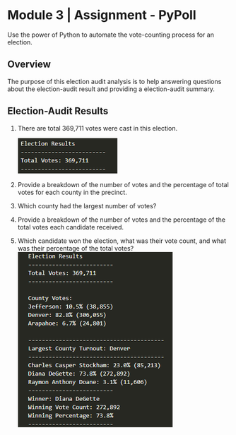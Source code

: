 # Module 3 | Assignment - PyPoll

Use the power of Python to automate the vote-counting process for an election.

## Overview

The purpose of this election audit analysis is to help answering questions about the election-audit result and providing a election-audit summary.

## Election-Audit Results

1. There are total 369,711 votes were cast in this election.
   
   ![Total votes](/Resources/total_vote.png)
2. Provide a breakdown of the number of votes and the percentage of total votes for each county in the precinct.
3. Which county had the largest number of votes?
4. Provide a breakdown of the number of votes and the percentage of the total votes each candidate received.
5. Which candidate won the election, what was their vote count, and what was their percentage of the total votes?
   ![Final Result](/Resources/result.png)
